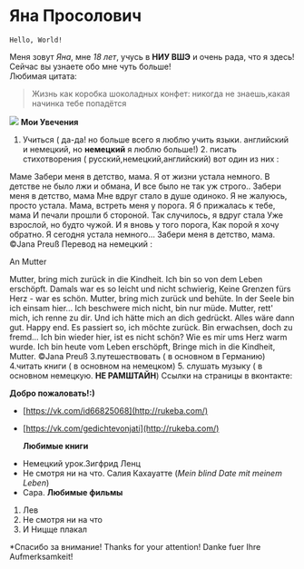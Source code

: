  


Яна Просолович
===========================

    Hello, World!
   
 Меня зовут *Яна*, мне *18 лет*, учусь в **НИУ ВШЭ** и очень рада, что я здесь! Сейчас вы узнаете обо мне чуть больше!  
  Любимая цитата:
> Жизнь как коробка шоколадных конфет: никогда не знаешь,какая начинка тебе попадётся

![](https://github.com/JanaProsolovich/Jana-Prosolovich/blob/master/1Kcaez8Ft3w.jpg)  **Мои Увечения**
1. Учиться ( да-да! но больше всего я люблю учить языки. английский и немецкий, но **немецкий** я люблю больше!)  2. писать стихотворения ( русский,немецкий,английский)  вот один из них :

  Маме
Забери меня в детство, мама.
Я от жизни устала немного.
В детстве не было лжи и обмана,
И все было не так уж строго..
Забери меня в детство, мама
Мне вдруг стало в душе одиноко.
Я не жалуюсь, просто устала.
Мама, встреть меня у порога.
Я б прижалась к тебе, мама
И печали прошли б стороной. 
Так случилось, я вдруг стала
Уже взрослой, но будто чужой. 
И я вновь у того порога,
Как порой я хочу обратно.
Я сегодня устала немного...
Забери меня в детство, мама. 
©Jana Preuß  Перевод на немецкий :

An Mutter

Mutter, bring mich zurück in die Kindheit.
Ich bin so von dem Leben erschöpft. 
Damals war es so leicht und nicht schwierig,
Keine Grenzen fürs Herz - war es schön.
Mutter, bring mich zurück und behüte. 
In der Seele bin ich einsam hier...
Ich beschwere mich nicht, bin nur müde.
Mutter, rett' mich, ich renne zu dir.
Und ich hätte mich an dich gedrückt.
Alles wäre dann gut. Happy end. 
Es passiert so, ich möchte zurück.
Bin erwachsen, doch zu fremd... 
Ich bin wieder hier, ist es nicht schön?
Wie es mir ums Herz warm wurde.
Ich bin heute vom Leben erschöpft,
Bringe mich in die Kindheit, Mutter.
©Jana Preuß  3.путешествовать ( в основном в Германию)  4.читать книги ( в основном на немецком)  5. слушать музыку ( в основном немецкую. **НЕ РАМШТАЙН**)
  Ссылки на страницы в вконтакте:

  **Добро пожаловать!:)**
+ [https://vk.com/id66825068](http://rukeba.com/) 
+ [https://vk.com/gedichtevonjati](http://rukeba.com/) 
  
  **Любимые книги**
* Немецкий урок.Зигфрид Ленц 
* Не смотря ни на что. Салия Кахауатте (*Mein blind Date mit meinem Leben*) 
* Сара.
**Любимые фильмы**
1. Лев
2. Не смотря ни на что
3. И Ницще плакал

*Спасибо за внимание! Thanks for your attention! Danke fuer Ihre Aufmerksamkeit!

